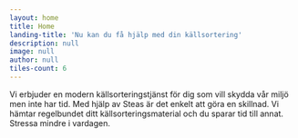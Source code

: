 ```yaml
---
layout: home
title: Home
landing-title: 'Nu kan du få hjälp med din källsortering'
description: null
image: null
author: null
tiles-count: 6
---
```

Vi erbjuder en modern källsorteringstjänst för dig som vill skydda vår miljö men inte har tid. Med hjälp av Steas är det enkelt att göra en skillnad. Vi hämtar regelbundet ditt källsorteringsmaterial och du sparar tid till annat. Stressa mindre i vardagen.
